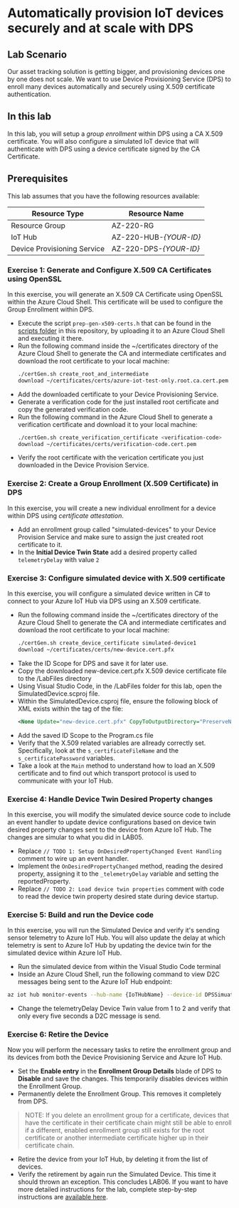 # Automatically provision IoT devices securely and at scale with DPS
## Lab Scenario
Our asset tracking solution is getting bigger, and provisioning devices one by one does not scale. We want to use Device Provisioning Service (DPS) to enroll many devices automatically and securely using X.509 certificate authentication.
## In this lab
In this lab, you will setup a *group enrollment* within DPS using a CA X.509 certificate. You will also configure a simulated IoT device that will authenticate with DPS using a device certificate signed by the CA Certificate.
## Prerequisites
This lab assumes that you have the following resources available:

Resource Type | Resource Name
--------------|--------------
Resource Group | AZ-220-RG
IoT Hub | AZ-220-HUB-*{YOUR-ID}*
Device Provisioning Service | AZ-220-DPS-*{YOUR-ID}*

### **Exercise 1: Generate and Configure X.509 CA Certificates using OpenSSL**
In this exercise, you will generate an X.509 CA Certificate using OpenSSL within the Azure Cloud Shell. This certificate will be used to configure the Group Enrollment within DPS.
- Execute the script `prep-gen-x509-certs.h` that can be found in the [scripts folder](./LABS/06-Automatic-Enrollment-with-DPS/Scripts) in this repository, by uploading it to an Azure Cloud Shell and executing it there.
- Run the following command inside the ~/certificates directory of the Azure Cloud Shell to generate the CA and intermediate certificates and download the root certificate to your local machine:
  ```sh
  ./certGen.sh create_root_and_intermediate
  download ~/certificates/certs/azure-iot-test-only.root.ca.cert.pem
  ```
- Add the downloaded certificate to your Device Provisioning Service.
- Generate a verification code for the just installed root certificate and copy the generated verification code.
- Run the following command in the Azure Cloud Shell to generate a verification certificate and download it to your local machine:
  ```sh
  ./certGen.sh create_verification_certificate <verification-code>
  download ~/certificates/certs/verification-code.cert.pem
  ```
- Verify the root certificate with the verication certificate you just downloaded in the Device Provision Service.
### **Exercise 2: Create a Group Enrollment (X.509 Certificate) in DPS**
In this exercise, you will create a new individual enrollment for a device within DPS using *certificate attestation*.
- Add an enrollment group called "simulated-devices" to your Device Provision Service and make sure to assign the just created root certificate to it.
- In the **Initial Device Twin State** add a desired property called `telemetryDelay` with value `2`
### **Exercise 3: Configure simulated device with X.509 certificate**
In this exercise, you will configure a simulated device written in C# to connect to your Azure IoT Hub via DPS using an X.509 certificate. 
- Run the following command inside the ~/certificates directory of the Azure Cloud Shell to generate the CA and intermediate certificates and download the root certificate to your local machine:
  ```sh
  ./certGen.sh create_device_certificate simulated-device1
  download ~/certificates/certs/new-device.cert.pfx
  ```
- Take the ID Scope for DPS and save it for later use.
- Copy the downloaded new-device.cert.pfx X.509 device certificate file to the /LabFiles directory
- Using Visual Studio Code, in the /LabFiles folder for this lab, open the SimulatedDevice.scproj file.
- Within the SimulatedDevice.csproj file, ensure the following block of XML exists within the <ItemGroup> tag of the file:
  ```xml
  <None Update="new-device.cert.pfx" CopyToOutputDirectory="PreserveNewest" />
  ```
- Add the saved ID Scope to the Program.cs file
- Verify that the X.509 related variables are allready correctly set. Specifically, look at the `s_certificateFileName` and the `s_certificatePassword` variables.
- Take a look at the `Main` method to understand how to load an X.509 certificate and to find out which transport protocol is used to communicate with your IoT Hub.
### **Exercise 4: Handle Device Twin Desired Property changes**
In this exercise, you will modify the simulated device source code to include an event handler to update device configurations based on device twin desired property changes sent to the device from Azure IoT Hub. The changes are simular to what you did in LAB05.
- Replace `// TODO 1: Setup OnDesiredPropertyChanged Event Handling` comment to wire up an event handler.
- Implement the `OnDesiredPropertyChanged` method, reading the desired property, assigning it to the `_telemetryDelay` variable and setting the reportedProperty.
- Replace `// TODO 2: Load device twin properties` comment with code to read the device twin property desired state during device startup.
### **Exercise 5: Build and run the Device code**
In this exercise, you will run the Simulated Device and verify it's sending sensor telemetry to Azure IoT Hub. You will also update the delay at which telemetry is sent to Azure IoT Hub by updating the device twin for the simulated device within Azure IoT Hub.
- Run the simulated device from within the Visual Studio Code terminal
- Inside an Azure Cloud Shell, run the following command to view D2C messages being sent to the Azure IoT Hub endpoint:
```sh
az iot hub monitor-events --hub-name {IoTHubName} --device-id DPSSimuatedDevice1
```
- Change the telemetryDelay Device Twin value from 1 to 2 and verify that only every five seconds a D2C message is send.
### **Exercise 6: Retire the Device**
Now you will perform the necessary tasks to retire the enrollment group and its devices from both the Device Provisioning Service and Azure IoT Hub.
- Set the **Enable entry** in the **Enrollment Group Details** blade of DPS to **Disable** and save the changes. This temporarily disables devices within the Enrollment Group.
- Permanently delete the Enrollment Group. This removes it completely from DPS.
> NOTE: If you delete an enrollment group for a certificate, devices that have the certificate in their certificate chain might still be able to enroll if a different, enabled enrollment group still exists for the root certificate or another intermediate certificate higher up in their certificate chain.
- Retire the device from your IoT Hub, by deleting it from the list of devices.
- Verify the retirement by again run the Simulated Device. This time it should thrown an exception.
This concludes LAB06. If you want to have more detailed instructions for the lab, complete step-by-step instructions are [available here](https://github.com/MicrosoftLearning/AZ-220-Microsoft-Azure-IoT-Developer/blob/master/Instructions/Labs/LAB_AK_06-automatic-enrollment-of-devices-in-dps.md).

